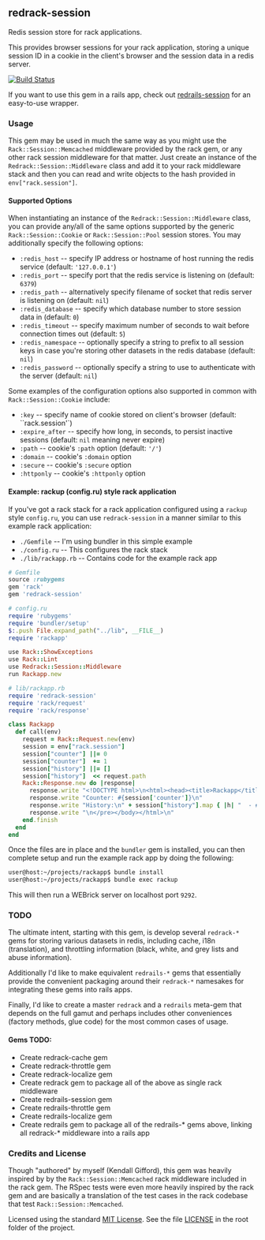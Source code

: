 ## redrack-session

Redis session store for rack applications.

This provides browser sessions for your rack application, storing a unique
session ID in a cookie in the client's browser and the session data in a redis
server.

[![Build Status](https://secure.travis-ci.org/zettabyte/redrack-session.png)](http://travis-ci.org/zettabyte/redrack-session)

If you want to use this gem in a rails app, check out
[redrails-session](https://github.com/zettabyte/redrails-session) for an
easy-to-use wrapper.

### Usage

This gem may be used in much the same way as you might use the
`Rack::Session::Memcached` middleware provided by the rack gem, or any other
rack session middleware for that matter. Just create an instance of the
`Redrack::Session::Middleware` class and add it to your rack middleware stack
and then you can read and write objects to the hash provided in
`env["rack.session"]`.

#### Supported Options

When instantiating an instance of the `Redrack::Session::Middleware` class, you
can provide any/all of the same options supported by the generic
`Rack::Session::Cookie` or `Rack::Session::Pool` session stores. You may
additionally specify the following options:

- `:redis_host` -- specify IP address or hostname of host running the redis service (default: `'127.0.0.1'`)
- `:redis_port` -- specify port that the redis service is listening on (default: `6379`)
- `:redis_path` -- alternatively specify filename of socket that redis server is listening on (default: `nil`)
- `:redis_database` -- specify which database number to store session data in (default: `0`)
- `:redis_timeout` -- specify maximum number of seconds to wait before connection times out (default: `5`)
- `:redis_namespace` -- optionally specify a string to prefix to all session keys in case you're storing other datasets in the redis database (default: `nil`)
- `:redis_password` -- optionally specify a string to use to authenticate with the server (default: `nil`)

Some examples of the configuration options also supported in common with
`Rack::Session::Cookie` include:

- `:key` -- specify name of cookie stored on client's browser (default: ``rack.session'`)
- `:expire_after` -- specify how long, in seconds, to persist inactive sessions (default: `nil` meaning never expire)
- `:path` -- cookie's `:path` option (default: `'/'`)
- `:domain` -- cookie's `:domain` option
- `:secure` -- cookie's `:secure` option
- `:httponly` -- cookie's `:httponly` option

#### Example: rackup (config.ru) style rack application

If you've got a rack stack for a rack application configured using a `rackup`
style `config.ru`, you can use `redrack-session` in a manner similar to this
example rack application:

- `./Gemfile` -- I'm using bundler in this simple example
- `./config.ru` -- This configures the rack stack
- `./lib/rackapp.rb` -- Contains code for the example rack app

```ruby
# Gemfile
source :rubygems
gem 'rack'
gem 'redrack-session'
```

```ruby
# config.ru
require 'rubygems'
require 'bundler/setup'
$:.push File.expand_path("../lib", __FILE__)
require 'rackapp'

use Rack::ShowExceptions
use Rack::Lint
use Redrack::Session::Middleware
run Rackapp.new
```

```ruby
# lib/rackapp.rb
require 'redrack-session'
require 'rack/request'
require 'rack/response'

class Rackapp
  def call(env)
    request = Rack::Request.new(env)
    session = env["rack.session"]
    session["counter"] ||= 0
    session["counter"]  += 1
    session["history"] ||= []
    session["history"]  << request.path
    Rack::Response.new do |response|
      response.write "<!DOCTYPE html>\n<html><head><title>Rackapp</title></head>\n<body><pre>\n"
      response.write "Counter: #{session['counter']}\n"
      response.write "History:\n" + session["history"].map { |h| "  - #{h}" }.join("\n")
      response.write "\n</pre></body></html>\n"
    end.finish
  end
end
```

Once the files are in place and the `bundler` gem is installed, you can then
complete setup and run the example rack app by doing the following:

```bash
user@host:~/projects/rackapp$ bundle install
user@host:~/projects/rackapp$ bundle exec rackup
```

This will then run a WEBrick server on localhost port `9292`.

### TODO

The ultimate intent, starting with this gem, is develop several `redrack-*` gems
for storing various datasets in redis, including cache, i18n (translation), and
throttling information (black, white, and grey lists and abuse information).

Additionally I'd like to make equivalent `redrails-*` gems that essentially
provide the convenient packaging around their `redrack-*` namesakes for
integrating these gems into rails apps.

Finally, I'd like to create a master `redrack` and a `redrails` meta-gem that
depends on the full gamut and perhaps includes other conveniences (factory
methods, glue code) for the most common cases of usage.

#### Gems TODO:

- Create redrack-cache gem
- Create redrack-throttle gem
- Create redrack-localize gem
- Create redrack gem to package all of the above as single rack middleware
- Create redrails-session gem
- Create redrails-throttle gem
- Create redrails-localize gem
- Create redrails gem to package all of the redrails-* gems above, linking all redrack-* middleware into a rails app

### Credits and License

Though "authored" by myself (Kendall Gifford), this gem was heavily inspired by
by the `Rack::Session::Memcached` rack middleware included in the rack gem. The
RSpec tests were even more heavily inspired by the rack gem and are basically a
translation of the test cases in the rack codebase that test
`Rack::Session::Memcached`.

Licensed using the standard
[MIT License](http://en.wikipedia.org/wiki/MIT_License). See the file
[LICENSE](http://github.com/zettabyte/redrack-session/blob/master/LICENSE) in
the root folder of the project.

